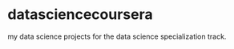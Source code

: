 datasciencecoursera
===================

my data science projects for the data science specialization track.

